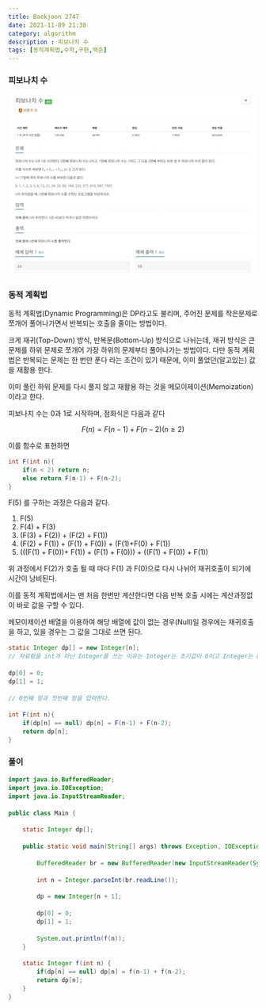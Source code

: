 ```yaml
---
title: Baekjoon 2747
date: 2021-11-09 21:30
category: algorithm
description : 피보나치 수
tags: [동적계획법,수학,구현,백준]
---
```


### 피보나치 수

![Image Alt 텍스트](/assets/images/post//img-2021-11-09-01.jpg)

### 동적 계획법

동적 계획법(Dynamic Programming)은 DP라고도 불리며, 주어진 문제를 작은문제로 쪼개어 풀어나가면서 반복되는 호출을 줄이는 방법이다.

크게 재귀(Top-Down) 방식, 반복문(Bottom-Up) 방식으로 나뉘는데, 재귀 방식은 큰 문제를 하위 문제로 쪼개어 가장 하위의 문제부터 풀어나가는 방법이다. 다만 동적 계획법은 반복되는 문제는 한 번만 푼다 라는 조건이 있기 때문에, 이미 풀었던(알고있는) 값을 재활용 한다. 

이미 풀린 하위 문제를 다시 풀지 않고 재활용 하는 것을 메모이제이션(Memoization) 이라고 한다.


피보나치 수는 0과 1로 시작하며, 점화식은 다음과 같다

$$F(n) = F(n-1) + F(n-2) (n ≥ 2) $$

이를 함수로 표현하면

```java
int F(int n){
    if(n < 2) return n;
    else return F(n-1) + F(n-2);
}
```

F(5) 를 구하는 과정은 다음과 같다.

1. F(5)
2. F(4) + F(3)
3. (F(3) + F(2)) + (F(2) + F(1))
4. (F(2) + F(1)) + (F(1) + F(0)) + (F(1)+F(0) + F(1))
5. (((F(1) + F(0))+ F(1)) + (F(1) + F(0))) + ((F(1) + F(0)) + F(1))

위 과정에서 F(2)가 호출 될 때 마다 F(1) 과 F(0)으로 다시 나뉘어 재귀호출이 되기에 시간이 낭비된다.

이를 동적 계획법에서는 맨 처음 한번만 계산한다면 다음 반복 호출 시에는 계산과정없이 바로 값을 구할 수 있다.

메모이제이션 배열을 이용하여 해당 배열에 값이 없는 경우(Null)일 경우에는 재귀호출을 하고, 있을 경우는 그 값을 그대로 쓰면 된다.

```java
static Integer dp[] = new Integer[n]; 
// 자료형을 int가 아닌 Integer를 쓰는 이유는 Integer는 초기값이 0이고 Integer는 null 이기 때문이다.

dp[0] = 0;
dp[1] = 1;

// 0번째 항과 첫번째 항을 입력한다.

int F(int n){
    if(dp[n] == null) dp[n] = F(n-1) + F(n-2);
    return dp[n];
}
```

### 풀이

```java
import java.io.BufferedReader;
import java.io.IOException;
import java.io.InputStreamReader;

public class Main {

	static Integer dp[];

	public static void main(String[] args) throws Exception, IOException {

		BufferedReader br = new BufferedReader(new InputStreamReader(System.in));

		int n = Integer.parseInt(br.readLine());

		dp = new Integer[n + 1];

        dp[0] = 0;
        dp[1] = 1;
        
		System.out.println(f(n));
	}

	static Integer f(int n) {
		if(dp[n] == null) dp[n] = f(n-1) + f(n-2);
		return dp[n];
	}
}
```

